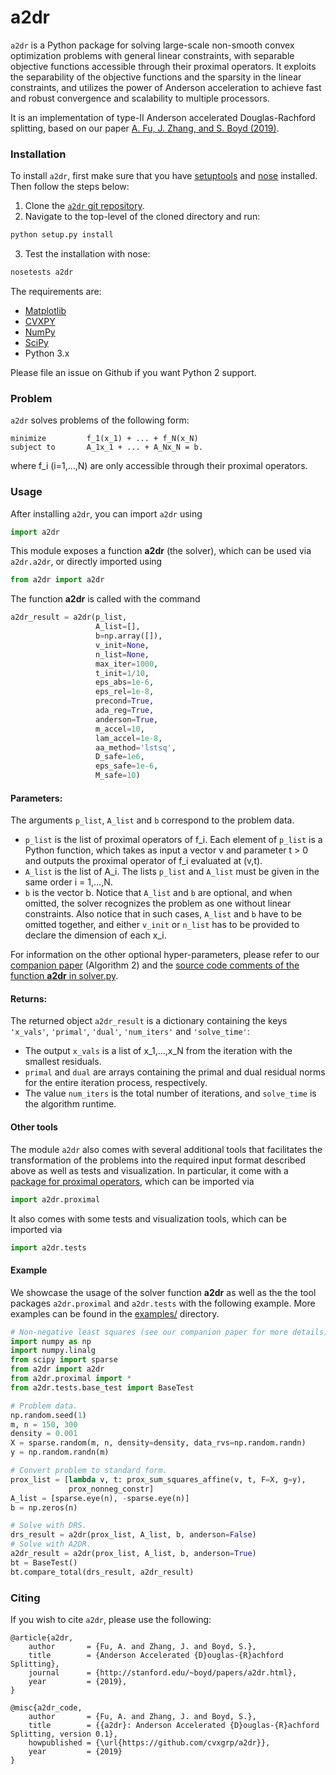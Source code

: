 # a2dr

`a2dr` is a Python package for solving large-scale non-smooth convex optimization problems with general linear constraints, with separable objective functions accessible through their proximal operators. It exploits the separability of the objective functions and the sparsity in the linear constraints, and utilizes the power of Anderson acceleration to achieve fast and robust convergence and scalability to multiple processors.

It is an implementation of type-II Anderson accelerated Douglas-Rachford splitting, based on our paper [A. Fu, J. Zhang, and S. Boyd (2019)](http://www.stanford.edu/~boyd/papers/a2dr.html).

### Installation
To install `a2dr`, first make sure that you have [setuptools](https://github.com/pypa/setuptools)
and [nose](https://nose.readthedocs.io/en/latest/) installed. Then follow the steps below:

1. Clone the [`a2dr` git repository](https://github.com/cvxgrp/a2dr).
2. Navigate to the top-level of the cloned directory and run:

```python
python setup.py install
```

3. Test the installation with nose:

```python
nosetests a2dr
```

The requirements are:
* [Matplotlib](https://github.com/matplotlib/matplotlib)
* [CVXPY](https://github.com/cvxgrp/cvxpy)
* [NumPy](https://github.com/numpy/numpy)
* [SciPy](https://github.com/scipy/scipy)
* Python 3.x

Please file an issue on Github if you want Python 2 support.

### Problem
`a2dr` solves problems of the following form:
```
minimize         f_1(x_1) + ... + f_N(x_N)
subject to       A_1x_1 + ... + A_Nx_N = b.
```
where f_i (i=1,...,N) are only accessible through their proximal operators.

### Usage
After installing `a2dr`, you can import `a2dr` using
```python
import a2dr
```
This module exposes a function **a2dr** (the solver), which can be used via `a2dr.a2dr`, or directly imported using
```python
from a2dr import a2dr
```
The function **a2dr** is called with the command
```python
a2dr_result = a2dr(p_list,
                   A_list=[],
                   b=np.array([]),
                   v_init=None,
                   n_list=None,
                   max_iter=1000,
                   t_init=1/10,
                   eps_abs=1e-6,
                   eps_rel=1e-8,
                   precond=True,
                   ada_reg=True,
                   anderson=True,
                   m_accel=10,
                   lam_accel=1e-8,
                   aa_method='lstsq',
                   D_safe=1e6,
                   eps_safe=1e-6,
                   M_safe=10)
```

#### Parameters:
The arguments `p_list`, `A_list` and `b` correspond to the problem data.
* `p_list` is the list of proximal operators of f_i. Each element of `p_list` is a Python function,
which takes as input a vector v and parameter t > 0 and outputs the proximal operator of f_i evaluated at (v,t).
* `A_list` is the list of A_i. The lists `p_list` and `A_list` must be given in the same order i = 1,...,N.
* `b` is the vector b.
Notice that `A_list` and `b` are optional, and when omitted, the solver recognizes the problem as one without linear constraints. Also notice that in such cases, `A_list` and `b` have to be omitted together, and either `v_init` or `n_list` has to be provided to declare the dimension of each x_i.

For information on the other optional hyper-parameters, please refer to our [companion paper](http://stanford.edu/~boyd/papers/a2dr.html) (Algorithm 2) and the [source code comments of the function **a2dr** in solver.py](https://github.com/cvxgrp/a2dr/tree/master/a2dr).

#### Returns:
The returned object `a2dr_result` is a dictionary containing the keys `'x_vals'`, `'primal'`, `'dual'`, `'num_iters'` and `'solve_time'`:
* The output `x_vals` is a list of x_1,...,x_N from the iteration with the smallest residuals.
* `primal` and `dual` are arrays containing the primal and dual residual norms for the entire iteration process, respectively.
* The value `num_iters` is the total number of iterations, and `solve_time` is the algorithm runtime.

#### Other tools
The module `a2dr` also comes with several additional tools that facilitates the transformation of the problems into the required input format described above as well as tests and visualization. In particular, it come with a [package for proximal operators](a2dr/proximal/README.md), which can be imported via
```python
import a2dr.proximal
```
It also comes with some tests and visualization tools, which can be imported via
```python
import a2dr.tests
```

#### Example
We showcase the usage of the solver function **a2dr** as well as the the tool packages `a2dr.proximal` and `a2dr.tests` with the following example. More examples can be found in the [examples/](examples/) directory.
```python
# Non-negative least squares (see our companion paper for more details)
import numpy as np
import numpy.linalg
from scipy import sparse
from a2dr import a2dr
from a2dr.proximal import *
from a2dr.tests.base_test import BaseTest

# Problem data.
np.random.seed(1)
m, n = 150, 300
density = 0.001
X = sparse.random(m, n, density=density, data_rvs=np.random.randn)
y = np.random.randn(m)

# Convert problem to standard form.
prox_list = [lambda v, t: prox_sum_squares_affine(v, t, F=X, g=y),
             prox_nonneg_constr]
A_list = [sparse.eye(n), -sparse.eye(n)]
b = np.zeros(n)

# Solve with DRS.
drs_result = a2dr(prox_list, A_list, b, anderson=False)
# Solve with A2DR.
a2dr_result = a2dr(prox_list, A_list, b, anderson=True)
bt = BaseTest()
bt.compare_total(drs_result, a2dr_result)

```

### Citing
If you wish to cite `a2dr`, please use the following:
```
@article{a2dr,
    author       = {Fu, A. and Zhang, J. and Boyd, S.},
    title        = {Anderson Accelerated {D}ouglas-{R}achford Splitting},
    journal      = {http://stanford.edu/~boyd/papers/a2dr.html},
    year         = {2019},
}

@misc{a2dr_code,
    author       = {Fu, A. and Zhang, J. and Boyd, S.},
    title        = {{a2dr}: Anderson Accelerated {D}ouglas-{R}achford Splitting, version 0.1},
    howpublished = {\url{https://github.com/cvxgrp/a2dr}},
    year         = {2019}
}
```
